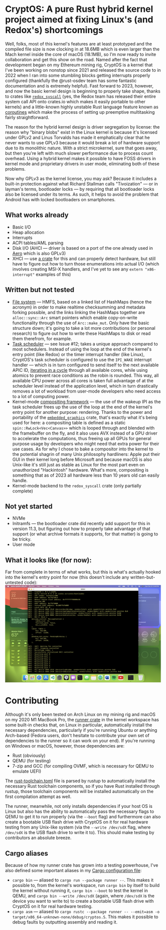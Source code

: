 # CryptOS: A pure Rust hybrid kernel project aimed at fixing Linux's (and Redox's) shortcomings

Well, folks, most of this kernel's features are at least prototyped and the compiled file size is now clocking in at 18.6MB which is even larger than the Mach kernel inside the core of macOS (18.1MB), so I'm now ready to invite collaboration and get this show on the road. Named after the fact that development began on my Ethereum mining rig, CryptOS is a kernel that I've been working on nonstop since 2021 and released the source code to in 2022 when I ran into some stumbling blocks getting interrupts properly configured (thankfully the @rust-osdev team has some fantastic documentation and is extremely helpful). Fast forward to 2023, however, and now the basic kernel design is beginning to properly take shape, thanks to crates like [`redox_syscall`](https://crates.io/crates/redox_syscall) (yes, the Redox team has released their entire system call API onto crates.io which makes it easily portable to other kernels) and a little-known highly unstable Rust language feature known as [coroutines](https://doc.rust-lang.org/nightly/unstable-book/language-features/coroutines.html) which make the process of setting up preemptive multitasking fairly straightforward.

The reason for the hybrid kernel design is driver segregation by license: the reason why "binary blobs" exist in the Linux kernel is because it's licensed under GPLv2 and Linus Torvalds has made it emphatically clear that he never wants to use GPLv3 because it would break a lot of hardware support due to its monolithic nature. With a strict microkernel, sure that goes away, but then you're left with much slower performance due to process count overhead. Using a hybrid kernel makes it possible to have FOSS drivers in kernel mode and proprietary drivers in user mode, eliminating both of these problems.

Now why GPLv3 as the kernel license, you may ask? Because it includes a built-in protection against what Richard Stallman calls "Tivoization" — or in layman's terms, bootloader locks — by requiring that all bootloader locks also be licensed under its terms. As such, it helps to avoid the problem that Android has with locked bootloaders on smartphones.

## What works already

* Basic I/O
* Heap allocation
* Interrupts
* ACPI tables/AML parsing
* Disk I/O (AHCI — driver is based on a port of the one already used in [Aero](https://github.com/Andy-Python-Programmer/aero) which is also GPLv3)
* XHCI — use [a crate](https://github.com/rust-osdev/xhci) for this and can properly detect hardware, but still have to figure out how to turn those enumerations into actual I/O (which involves creating MSI-X handlers, and I've yet to see any `extern "x86-interrupt"` examples of this)

## Written but not tested

* [File system](src/fs/hmfs/mod.rs) — HMFS, based on a linked list of HashMaps (hence the acronym) in order to make realtime checksumming and metadata forking possible, and the links linking the HashMaps together are `alloc::sync::Arc` smart pointers which enable copy-on-write functionality through the use of `Arc::make_mut`. Only have the basic structure down; it's going to take a lot more contributions (or personal research) to figure out how to write these HashMaps to disk or read them therefrom, for example.
* [Task scheduler](src/process/mod.rs) — see Issue #12; takes a unique approach compared to most schedulers. Instead of using the loop at the end of the kernel's entry point (like Redox) or the timer interrupt handler (like Linux), CryptOS's task scheduler is configured to use the `IPI_WAKE` interrupt handler — which is in turn configured to send itself to the next available APIC ID, [iterating in a cycle](https://doc.rust-lang.org/core/iter/trait.Iterator.html#method.cycle) through all available cores, while using atomics to prevent race conditions as the robin is rounded. This way, all available CPU power across all cores is taken full advantage of at the scheduler level instead of the application level, which in turn drastically removes a lot of workload from user-mode developers who need access to a lot of computing power.
* Kernel-mode [compositing framework](src/drm/mod.rs) — the use of the wakeup IPI as the task scheduler frees up the use of the loop at the end of the kernel's entry point for another purpose: rendering. Thanks to the power and portability of the [`embedded_graphics`](https://crates.io/crates/embedded-graphics) crate, that's exactly what it's being used for here: a compositing table is defined as a static `spin::RwLock<Vec<Canvas>>` which is looped through and blended with the framebuffer on the fly, and it also uses AVX instead of a GPU driver to accelerate the computations, thus freeing up all GPUs for general purpose usage by developers who might need that extra power for their use cases. As for why I chose to bake a compositor into the kernel to the potential shagrin of many Unix philosophy hardliners: Apple put their GUI in their kernel long before Microsoft and because macOS is also Unix-like it's still just as stable as Linux for the most part even on unauthorized "Hackintosh" hardware. What's more, compositing is something that as of 2023 all hardware less than 10 years old can easily handle.
* Kernel-mode backend to the `redox_syscall` crate (only partially complete)

## Not yet started

* NVMe
* Initramfs — the bootloader crate did recently add support for this in version 11.3, but figuring out how to properly take advantage of that support (or what archive formats it supports, for that matter) is going to be tricky.
* User mode

## What it looks like (for now):

Far from complete in terms of what works, but this is what's actually hooked into the kernel's entry point for now (this doesn't include any written-but-untested code):
![Running in QEMU](example.png)

# Contributing
Although it's only been tested on Arch Linux on my mining rig and macOS on my 2020 M1 MacBook Pro, the [runner crate](runner/src/main.rs) in the kernel workspace has some built-in checks that, on Linux in particular, automatically install the necessary dependencies, particularly if you're running Ubuntu or anything Arch-based (Fedora users, don't hesitate to contribute your own set of dependencies to the runner so it can work on your end). If you're running on Windows or macOS, however, those dependencies are:

* Rust (obviously)
* QEMU (for testing)
* 7-zip and GCC (for compiling OVMF, which is necessary for QEMU to emulate UEFI)

The [rust-toolchain.toml](rust-toolchain.toml) file is parsed by rustup to automatically install the necessary Rust toolchain components, so if you have Rust installed through rustup, those toolchain components will be installed automatically on the first compilation attempt as well.

The runner, meanwhile, not only installs dependencies if your host OS is Linux but also has the ability to automatically pass the necessary flags to QEMU to get it to run properly (via the `--boot` flag) and furthermore can also create a bootable USB flash drive with CryptOS on it for real hardware testing from any Unix-like system (via the `--write /dev/sdX` flag, where `/dev/sdX` is the USB flash drive to write it to). This should make testing by contributors an absolute breeze.

## Cargo aliases

Because of how my runner crate has grown into a testing powerhouse, I've also defined some important aliases in my [Cargo configuration file](.cargo/config.toml):

* `cargo bin` — aliased to `cargo run --package runner --`. This makes it possible to, from the kernel's workspace, run `cargo bin` by itself to build the kernel without running it, `cargo bin --boot` to test the kernel in QEMU, and `cargo bin --write /dev/sdX` (again, where `/dev/sdX` is the device you want to write to) to create a bootable USB flash drive with CryptOS on it for real hardware testing.
* `cargo asm` — aliased to `cargo rustc --package runner -- --emit=asm -o target/x86_64-unknown-none/debug/cryptos.S`. This makes it possible to debug faults by outputting assembly and reading it.